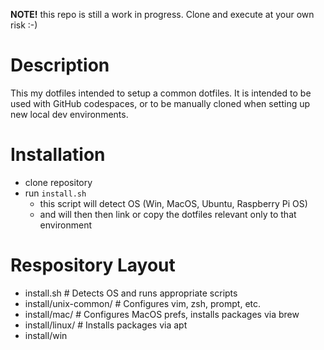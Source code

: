 **NOTE!** this repo is still a work in progress. Clone and execute at your own risk :-) 

# Description
This my dotfiles intended to setup a common dotfiles. It is intended to be used with GitHub codespaces, or to be manually cloned when setting up new local dev environments.


# Installation
- clone repository
- run `install.sh`
  - this script will detect OS (Win, MacOS, Ubuntu, Raspberry Pi OS)
  - and will then then link or copy the dotfiles relevant only to that environment


# Respository Layout
- install.sh                  # Detects OS and runs appropriate scripts
- install/unix-common/        # Configures vim, zsh, prompt, etc.
- install/mac/                # Configures MacOS prefs, installs packages via brew
- install/linux/              # Installs packages via apt
- install/win


